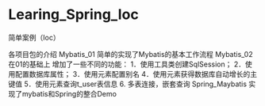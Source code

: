 # Learing_Spring_Ioc
简单案例（Ioc）

各项目包的介绍
Mybatis_01  简单的实现了Mybatis的基本工作流程
Mybatis_02  在01的基础上 增加了一些不同的功能：
            1．使用工具类创建SqlSession；
            2．使用<properties>配置数据库属性；
            3．使用<typeAliases>元素配置别名
            4．使用<insert>元素<keyProperty>获得数据库自动增长的主键值
            5．使用<resultMap>元素查询t_user表信息
            6. 多表连接，嵌套查询
Spring_Maybatis 实现了mybatis和Spring的整合Demo

